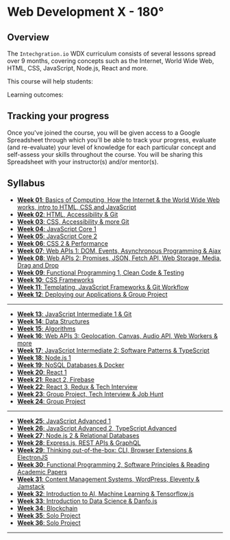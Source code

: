 # Web Development X - 180°

## Overview 

The `Intechgration.io` WDX curriculum consists of several lessons spread over 9 months, covering concepts such as the Internet, World Wide Web, HTML, CSS, JavaScript, Node.js, React and more.

This course will help students:

Learning outcomes:

## Tracking your progress

Once you've joined the course, you will be given access to a Google Spreadsheet through which you'll be able to track your progress, evaluate (and re-evaluate) your level of knowledge for each particular concept and self-assess your skills throughout the course. You will be sharing this Spreadsheet with your instructor(s) and/or mentor(s).

## Syllabus

- [**Week 01**: Basics of Computing, How the Internet & the World Wide Web works, intro to HTML, CSS and JavaScript](week01.md)
- [**Week 02**: HTML, Accessibility & Git](week02.md)
- [**Week 03**: CSS, Accessibility & more Git](week03.md) 
- [**Week 04**: JavaScript Core 1](week04.md)
- [**Week 05**: JavaScript Core 2](week05.md)
- [**Week 06**: CSS 2 & Performance](week06.md)
- [**Week 07**: Web APIs 1: DOM, Events, Asynchronous Programming & Ajax](week07.md)
- [**Week 08**: Web APIs 2: Promises, JSON, Fetch API, Web Storage, Media, Drag and Drop](week08.md)
- [**Week 09**: Functional Programming 1, Clean Code & Testing](week09.md) 
- [**Week 10**: CSS Frameworks](week10.md)
- [**Week 11**: Templating, JavaScript Frameworks & Git Workflow](week11.md)
- [**Week 12**: Deploying our Applications & Group Project](week12.md)

---

- [**Week 13**: JavaScript Intermediate 1 & Git](week13.md)
- [**Week 14**: Data Structures](week14.md)
- [**Week 15**: Algorithms](week15.md)
- [**Week 16**: Web APIs 3: Geolocation, Canvas, Audio API, Web Workers & more](week16.md)
- [**Week 17**: JavaScript Intermediate 2: Software Patterns & TypeScript](week17.md)
- [**Week 18**: Node.js 1](week18.md)
- [**Week 19**: NoSQL Databases & Docker](week19.md)
- [**Week 20**: React 1](week20.md)
- [**Week 21**: React 2, Firebase](week21.md)
- [**Week 22**: React 3, Redux & Tech Interview](week22.md)
- [**Week 23**: Group Project, Tech Interview & Job Hunt](week23.md)
- [**Week 24**: Group Project](week24.md)

---

- [**Week 25**: JavaScript Advanced 1](week25.md)
- [**Week 26**: JavaScript Advanced 2, TypeScript Advanced](week26.md)
- [**Week 27**: Node.js 2 & Relational Databases](week27.md)
- [**Week 28**: Express.js, REST APIs & GraphQL](week28.md)
- [**Week 29**: Thinking out-of-the-box: CLI, Browser Extensions & ElectronJS](week29.md)
- [**Week 30**: Functional Programming 2, Software Principles & Reading Academic Papers](week30.md)
- [**Week 31**: Content Management Systems, WordPress, Eleventy & Jamstack](week31.md)
- [**Week 32**: Introduction to AI, Machine Learning & Tensorflow.js](week32.md)
- [**Week 33**: Introduction to Data Science & Danfo.js](week33.md)
- [**Week 34**: Blockchain](week34.md)
- [**Week 35**: Solo Project](week35.md)
- [**Week 36**: Solo Project](week36.md)

---

